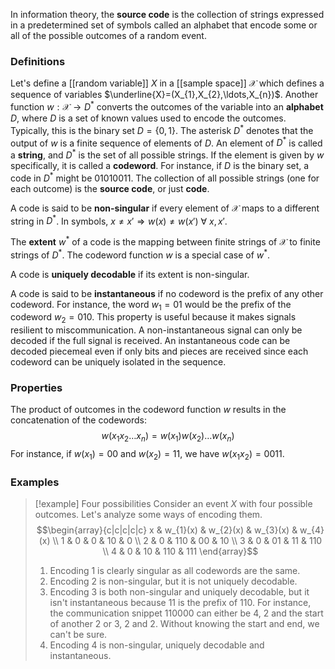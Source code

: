 In information theory, the **source code** is the collection of strings expressed in a predetermined set of symbols called an alphabet that encode some or all of the possible outcomes of a random event.
### Definitions
Let's define a [[random variable]] $X$ in a [[sample space]] $\mathcal{X}$ which defines a sequence of variables $\underline{X}=(X_{1},X_{2},\ldots,X_{n})$. Another function $w:\mathcal{X}\to D^{*}$ converts the outcomes of the variable into an **alphabet** $D$, where $D$ is a set of known values used to encode the outcomes. Typically, this is the binary set $D=\{ 0,1 \}$. The asterisk $D^{*}$ denotes that the output of $w$ is a finite sequence of elements of $D$. An element of $D^{*}$ is called a **string**, and $D^{*}$ is the set of all possible strings. If the element is given by $w$ specifically, it is called a **codeword**. For instance, if $D$ is the binary set, a code in $D^{*}$ might be $01010011$. The collection of all possible strings (one for each outcome) is the **source code**, or just **code**.

A code is said to be **non-singular** if every element of $\mathcal{X}$ maps to a different string in $D^{*}$. In symbols, $x\neq x' \Rightarrow w(x)\neq w(x')\ \forall\ x,x'$.

The **extent** $w^{*}$ of a code is the mapping between finite strings of $\mathcal{X}$ to finite strings of $D^{*}$. The codeword function $w$ is a special case of $w^{*}$.

A code is **uniquely decodable** if its extent is non-singular.

A code is said to be **instantaneous** if no codeword is the prefix of any other codeword. For instance, the word $w_{1}=01$ would be the prefix of the codeword $w_{2}=010$. This property is useful because it makes signals resilient to miscommunication. A non-instantaneous signal can only be decoded if the full signal is received. An instantaneous code can be decoded piecemeal even if only bits and pieces are received since each codeword can be uniquely isolated in the sequence.
### Properties
The product of outcomes in the codeword function $w$ results in the concatenation of the codewords:
$$w(x_{1}x_{2}\ldots x_{n})=w(x_{1})w(x_{2})\ldots w(x_{n})$$
For instance, if $w(x_{1})=00$ and $w(x_{2})=11$, we have $w(x_{1}x_{2})=0011$.
### Examples
> [!example] Four possibilities
> Consider an event $X$ with four possible outcomes. Let's analyze some ways of encoding them.
> $$\begin{array}{c|c|c|c|c}
> x & w_{1}(x) & w_{2}(x) & w_{3}(x) & w_{4}(x) \\
> 1 & 0 & 0 & 10 & 0 \\
> 2 & 0 & 110 & 00 & 10 \\
> 3 & 0 & 01 & 11 & 110 \\
> 4 & 0 & 10 & 110 & 111
> \end{array}$$
> 1. Encoding 1 is clearly singular as all codewords are the same.
> 2. Encoding 2 is non-singular, but it is not uniquely decodable.
> 3. Encoding 3 is both non-singular and uniquely decodable, but it isn't instantaneous because 11 is the prefix of 110. For instance, the communication snippet $110000$ can either be 4, 2 and the start of another 2 or 3, 2 and 2. Without knowing the start and end, we can't be sure.
> 4. Encoding 4 is non-singular, uniquely decodable and instantaneous.
